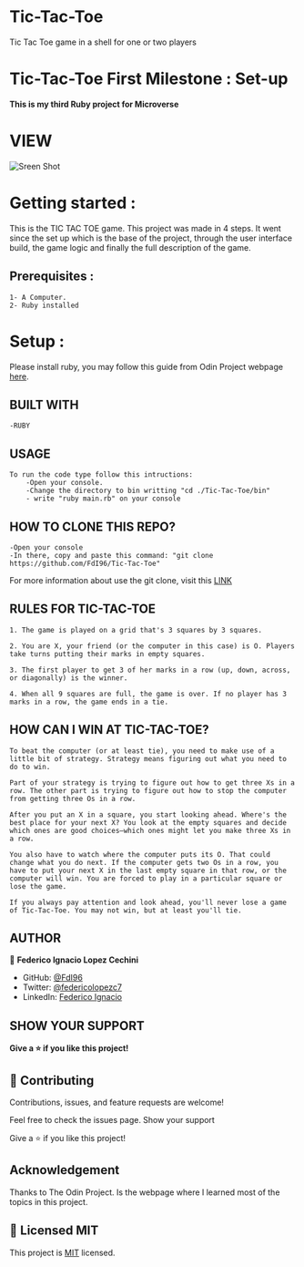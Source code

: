 # Tic-Tac-Toe

Tic Tac Toe game in a shell for one or two players

# Tic-Tac-Toe First Milestone : Set-up

**This is my third Ruby project for Microverse**

# VIEW

![Sreen Shot](../screenshots/tictactoe.jpg)

# Getting started :

This is the TIC TAC TOE game. This project was made in 4 steps. It went since the set up which is the base of the project, through the user interface build, the game logic and finally the full description of the game.

## Prerequisites :

    1- A Computer.
    2- Ruby installed

# Setup :

Please install ruby, you may follow this guide from Odin Project webpage [here](https://www.theodinproject.com/courses/ruby-programming/lessons/installing-ruby-ruby-programming).

## BUILT WITH

    -RUBY

## USAGE

    To run the code type follow this intructions:
        -Open your console.
        -Change the directory to bin writting "cd ./Tic-Tac-Toe/bin"
        - write "ruby main.rb" on your console

## HOW TO CLONE THIS REPO?

    -Open your console
    -In there, copy and paste this command: "git clone https://github.com/FdI96/Tic-Tac-Toe"

For more information about use the git clone, visit this [LINK](https://www.earthdatascience.org/workshops/intro-version-control-git/basic-git-commands/#:~:text=From%20your%20repository%20page%20on,like%20to%20clone%20your%20repository.)

## RULES FOR TIC-TAC-TOE

    1. The game is played on a grid that's 3 squares by 3 squares.

    2. You are X, your friend (or the computer in this case) is O. Players take turns putting their marks in empty squares.

    3. The first player to get 3 of her marks in a row (up, down, across, or diagonally) is the winner.

    4. When all 9 squares are full, the game is over. If no player has 3 marks in a row, the game ends in a tie.

## HOW CAN I WIN AT TIC-TAC-TOE?

    To beat the computer (or at least tie), you need to make use of a little bit of strategy. Strategy means figuring out what you need to do to win.

    Part of your strategy is trying to figure out how to get three Xs in a row. The other part is trying to figure out how to stop the computer from getting three Os in a row.

    After you put an X in a square, you start looking ahead. Where's the best place for your next X? You look at the empty squares and decide which ones are good choices—which ones might let you make three Xs in a row.

    You also have to watch where the computer puts its O. That could change what you do next. If the computer gets two Os in a row, you have to put your next X in the last empty square in that row, or the computer will win. You are forced to play in a particular square or lose the game.

    If you always pay attention and look ahead, you'll never lose a game of Tic-Tac-Toe. You may not win, but at least you'll tie.

## AUTHOR

👤 **Federico Ignacio Lopez Cechini**

- GitHub: [@FdI96](https://github.com/FdI96)
- Twitter: [@federicolopezc7 ](https://twitter.com/federicolopezc7)
- LinkedIn: [Federico Ignacio](https://www.linkedin.com/in/federico-ignacio-3285411a4/)

## SHOW YOUR SUPPORT

**Give a ⭐️ if you like this project!**

## 🤝 Contributing

Contributions, issues, and feature requests are welcome!

Feel free to check the issues page. Show your support

Give a ⭐️ if you like this project!

## Acknowledgement

Thanks to The Odin Project. Is the webpage where I learned most of the topics in this project.

## 📝 Licensed MIT

This project is [MIT](https://github.com/FdI96/Project-2-Enumerable-Methods/blob/Features/LICENSE) licensed.
